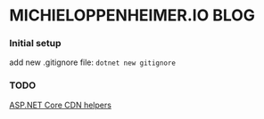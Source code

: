 # MICHIELOPPENHEIMER.IO BLOG


### Initial setup
add new .gitignore file:
`dotnet new gitignore`

### TODO
[ASP.NET Core CDN helpers](https://github.com/madskristensen/WebEssentials.AspNetCore.CdnTagHelpers)